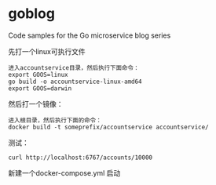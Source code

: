 # goblog
Code samples for the Go microservice blog series


先打一个linux可执行文件
```
进入accountservice目录，然后执行下面命令：
export GOOS=linux
go build -o accountservice-linux-amd64
export GOOS=darwin
```
然后打一个镜像：
```
进入根目录，然后执行下面的命令：
docker build -t someprefix/accountservice accountservice/
```

测试：
```
curl http://localhost:6767/accounts/10000
```

新建一个docker-compose.yml
启动

